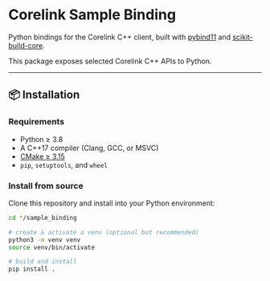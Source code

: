 # Corelink Sample Binding

Python bindings for the Corelink C++ client, built with [pybind11](https://github.com/pybind/pybind11) and [scikit-build-core](https://scikit-build-core.readthedocs.io/).

This package exposes selected Corelink C++ APIs to Python.

---

## 📦 Installation

### Requirements
- Python ≥ 3.8
- A C++17 compiler (Clang, GCC, or MSVC)
- [CMake ≥ 3.15](https://cmake.org/)
- `pip`, `setuptools`, and `wheel`

### Install from source

Clone this repository and install into your Python environment:

```bash
cd */sample_binding

# create & activate a venv (optional but recommended)
python3 -m venv venv
source venv/bin/activate

# build and install
pip install .

